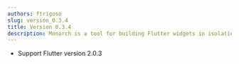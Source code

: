 ```yaml
---
authors: ftrigoso
slug: version_0.3.4
title: Version 0.3.4
description: Monarch is a tool for building Flutter widgets in isolation. It makes it easy to build, test and debug complex UIs.
---
```


- Support Flutter version 2.0.3